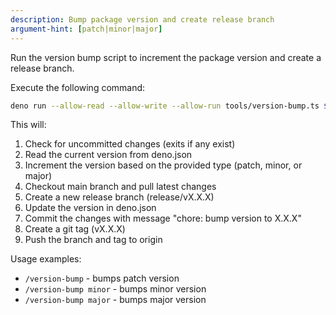```yaml
---
description: Bump package version and create release branch
argument-hint: [patch|minor|major]
---
```


Run the version bump script to increment the package version and create a release branch.

Execute the following command:

```bash
deno run --allow-read --allow-write --allow-run tools/version-bump.ts $ARGUMENTS
```

This will:

1. Check for uncommitted changes (exits if any exist)
2. Read the current version from deno.json
3. Increment the version based on the provided type (patch, minor, or major)
4. Checkout main branch and pull latest changes
5. Create a new release branch (release/vX.X.X)
6. Update the version in deno.json
7. Commit the changes with message "chore: bump version to X.X.X"
8. Create a git tag (vX.X.X)
9. Push the branch and tag to origin

Usage examples:

- `/version-bump` - bumps patch version
- `/version-bump minor` - bumps minor version
- `/version-bump major` - bumps major version
